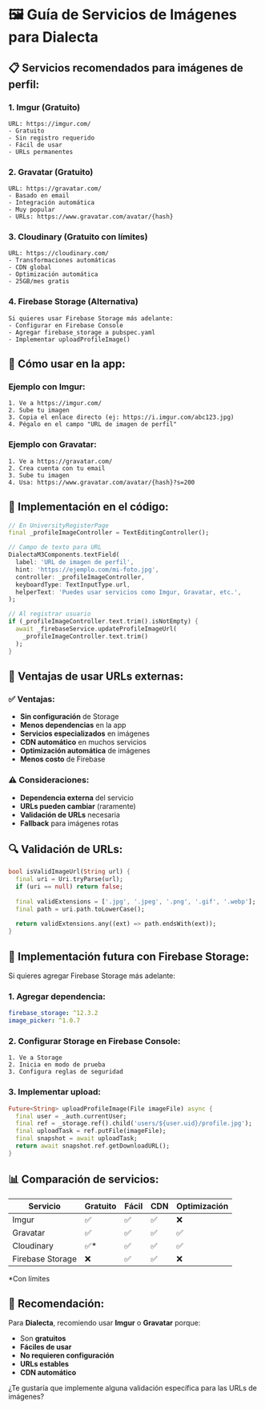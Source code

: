 # 🖼️ Guía de Servicios de Imágenes para Dialecta

## 📋 **Servicios recomendados para imágenes de perfil:**

### **1. Imgur (Gratuito)**
```
URL: https://imgur.com/
- Gratuito
- Sin registro requerido
- Fácil de usar
- URLs permanentes
```

### **2. Gravatar (Gratuito)**
```
URL: https://gravatar.com/
- Basado en email
- Integración automática
- Muy popular
- URLs: https://www.gravatar.com/avatar/{hash}
```

### **3. Cloudinary (Gratuito con límites)**
```
URL: https://cloudinary.com/
- Transformaciones automáticas
- CDN global
- Optimización automática
- 25GB/mes gratis
```

### **4. Firebase Storage (Alternativa)**
```
Si quieres usar Firebase Storage más adelante:
- Configurar en Firebase Console
- Agregar firebase_storage a pubspec.yaml
- Implementar uploadProfileImage()
```

## 🔧 **Cómo usar en la app:**

### **Ejemplo con Imgur:**
```
1. Ve a https://imgur.com/
2. Sube tu imagen
3. Copia el enlace directo (ej: https://i.imgur.com/abc123.jpg)
4. Pégalo en el campo "URL de imagen de perfil"
```

### **Ejemplo con Gravatar:**
```
1. Ve a https://gravatar.com/
2. Crea cuenta con tu email
3. Sube tu imagen
4. Usa: https://www.gravatar.com/avatar/{hash}?s=200
```

## 📱 **Implementación en el código:**

```dart
// En UniversityRegisterPage
final _profileImageController = TextEditingController();

// Campo de texto para URL
DialectaM3Components.textField(
  label: 'URL de imagen de perfil',
  hint: 'https://ejemplo.com/mi-foto.jpg',
  controller: _profileImageController,
  keyboardType: TextInputType.url,
  helperText: 'Puedes usar servicios como Imgur, Gravatar, etc.',
);

// Al registrar usuario
if (_profileImageController.text.trim().isNotEmpty) {
  await _firebaseService.updateProfileImageUrl(
    _profileImageController.text.trim()
  );
}
```

## 🎯 **Ventajas de usar URLs externas:**

### ✅ **Ventajas:**
- **Sin configuración** de Storage
- **Menos dependencias** en la app
- **Servicios especializados** en imágenes
- **CDN automático** en muchos servicios
- **Optimización automática** de imágenes
- **Menos costo** de Firebase

### ⚠️ **Consideraciones:**
- **Dependencia externa** del servicio
- **URLs pueden cambiar** (raramente)
- **Validación de URLs** necesaria
- **Fallback** para imágenes rotas

## 🔍 **Validación de URLs:**

```dart
bool isValidImageUrl(String url) {
  final uri = Uri.tryParse(url);
  if (uri == null) return false;
  
  final validExtensions = ['.jpg', '.jpeg', '.png', '.gif', '.webp'];
  final path = uri.path.toLowerCase();
  
  return validExtensions.any((ext) => path.endsWith(ext));
}
```

## 🚀 **Implementación futura con Firebase Storage:**

Si quieres agregar Firebase Storage más adelante:

### **1. Agregar dependencia:**
```yaml
firebase_storage: ^12.3.2
image_picker: ^1.0.7
```

### **2. Configurar Storage en Firebase Console:**
```
1. Ve a Storage
2. Inicia en modo de prueba
3. Configura reglas de seguridad
```

### **3. Implementar upload:**
```dart
Future<String> uploadProfileImage(File imageFile) async {
  final user = _auth.currentUser;
  final ref = _storage.ref().child('users/${user.uid}/profile.jpg');
  final uploadTask = ref.putFile(imageFile);
  final snapshot = await uploadTask;
  return await snapshot.ref.getDownloadURL();
}
```

## 📊 **Comparación de servicios:**

| Servicio | Gratuito | Fácil | CDN | Optimización |
|----------|----------|-------|-----|--------------|
| Imgur | ✅ | ✅ | ✅ | ❌ |
| Gravatar | ✅ | ✅ | ✅ | ✅ |
| Cloudinary | ✅* | ✅ | ✅ | ✅ |
| Firebase Storage | ❌ | ✅ | ✅ | ❌ |

*Con límites

## 🎯 **Recomendación:**

Para **Dialecta**, recomiendo usar **Imgur** o **Gravatar** porque:
- Son **gratuitos**
- **Fáciles de usar**
- **No requieren configuración**
- **URLs estables**
- **CDN automático**

¿Te gustaría que implemente alguna validación específica para las URLs de imágenes?
